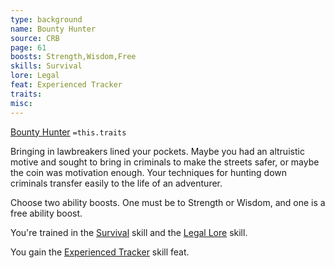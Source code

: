 ```yaml
---
type: background
name: Bounty Hunter 
source: CRB
page: 61
boosts: Strength,Wisdom,Free
skills: Survival
lore: Legal
feat: Experienced Tracker
traits: 
misc: 
---
```


[Bounty Hunter](###%20Bounty%20Hunter)
`=this.traits`


Bringing in lawbreakers lined your pockets. Maybe you had an altruistic motive and sought to bring in criminals to make the streets safer, or maybe the coin was motivation enough. Your techniques for hunting down criminals transfer easily to the life of an adventurer.

Choose two ability boosts. One must be to Strength or Wisdom, and one is a free ability boost.

You're trained in the [Survival](Survival) skill and the [Legal Lore](Legal%20Lore) skill.

You gain the [Experienced Tracker](Experienced%20Tracker) skill feat.

